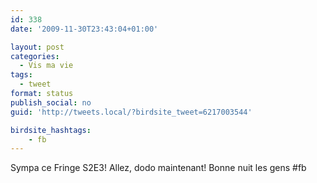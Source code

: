```yaml
---
id: 338
date: '2009-11-30T23:43:04+01:00'

layout: post
categories:
  - Vis ma vie
tags:
  - tweet
format: status
publish_social: no
guid: 'http://tweets.local/?birdsite_tweet=6217003544'

birdsite_hashtags:
    - fb
---
```


Sympa ce Fringe S2E3! Allez, dodo maintenant! Bonne nuit les gens #fb